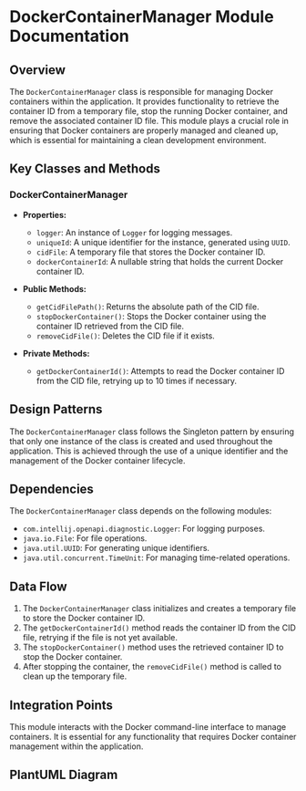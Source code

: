 # DockerContainerManager Module Documentation

## Overview

The `DockerContainerManager` class is responsible for managing Docker containers within the application. It provides functionality to retrieve the container ID from a temporary file, stop the running Docker container, and remove the associated container ID file. This module plays a crucial role in ensuring that Docker containers are properly managed and cleaned up, which is essential for maintaining a clean development environment.

## Key Classes and Methods

### DockerContainerManager

- **Properties:**
  - `logger`: An instance of `Logger` for logging messages.
  - `uniqueId`: A unique identifier for the instance, generated using `UUID`.
  - `cidFile`: A temporary file that stores the Docker container ID.
  - `dockerContainerId`: A nullable string that holds the current Docker container ID.

- **Public Methods:**
  - `getCidFilePath()`: Returns the absolute path of the CID file.
  - `stopDockerContainer()`: Stops the Docker container using the container ID retrieved from the CID file.
  - `removeCidFile()`: Deletes the CID file if it exists.

- **Private Methods:**
  - `getDockerContainerId()`: Attempts to read the Docker container ID from the CID file, retrying up to 10 times if necessary.

## Design Patterns

The `DockerContainerManager` class follows the Singleton pattern by ensuring that only one instance of the class is created and used throughout the application. This is achieved through the use of a unique identifier and the management of the Docker container lifecycle.

## Dependencies

The `DockerContainerManager` class depends on the following modules:
- `com.intellij.openapi.diagnostic.Logger`: For logging purposes.
- `java.io.File`: For file operations.
- `java.util.UUID`: For generating unique identifiers.
- `java.util.concurrent.TimeUnit`: For managing time-related operations.

## Data Flow

1. The `DockerContainerManager` class initializes and creates a temporary file to store the Docker container ID.
2. The `getDockerContainerId()` method reads the container ID from the CID file, retrying if the file is not yet available.
3. The `stopDockerContainer()` method uses the retrieved container ID to stop the Docker container.
4. After stopping the container, the `removeCidFile()` method is called to clean up the temporary file.

## Integration Points

This module interacts with the Docker command-line interface to manage containers. It is essential for any functionality that requires Docker container management within the application.

## PlantUML Diagram

